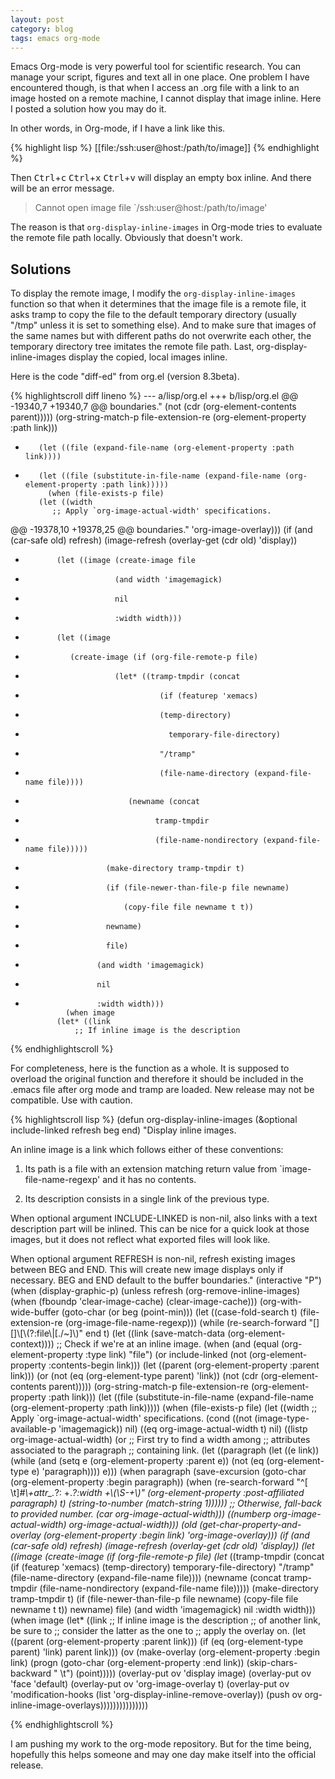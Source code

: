 ```yaml
---
layout: post
category: blog
tags: emacs org-mode
---
```


<!--start-excerpt-->Emacs Org-mode is very powerful tool for scientific research.  You can manage your script, figures and text all in one place.  One problem I have encountered though, is that when I access an .org file with a link to an image hosted on a remote machine, I cannot display that image inline.  Here I posted a solution how you may do it.<!--end-excerpt-->

In other words, in Org-mode, if I have a link like this.

{% highlight lisp %}
[[file:/ssh:user@host:/path/to/image]]
{% endhighlight %}

Then <kbd>Ctrl</kbd>+<kbd>c</kbd> <kbd>Ctrl</kbd>+<kbd>x</kbd> <kbd>Ctrl</kbd>+<kbd>v</kbd> will display an empty box inline.  And there will be an error message.

> Cannot open image file `/ssh:user@host:/path/to/image'

The reason is that <code>org-display-inline-images</code> in Org-mode tries to evaluate the remote file path locally.  Obviously that doesn't work.

Solutions
---

To display the remote image, I modify the <code>org-display-inline-images</code> function so that when it determines that the image file is a remote file, it asks tramp to copy the file to the default temporary directory (usually "/tmp" unless it is set to something else).  And to make sure that images of the same names but with different paths do not overwrite each other, the temporary directory tree imitates the remote file path.  Last, org-display-inline-images display the copied, local images inline.

Here is the code "diff-ed" from org.el (version 8.3beta).

{% highlightscroll diff lineno %}
--- a/lisp/org.el
+++ b/lisp/org.el
@@ -19340,7 +19340,7 @@ boundaries."
 			    (not (cdr (org-element-contents parent)))))
 		      (org-string-match-p file-extension-re
 					  (org-element-property :path link)))
-	     (let ((file (expand-file-name (org-element-property :path link))))
+	     (let ((file (substitute-in-file-name (expand-file-name (org-element-property :path link)))))
 	       (when (file-exists-p file)
 		 (let ((width
 			;; Apply `org-image-actual-width' specifications.
@@ -19378,10 +19378,25 @@ boundaries."
 			     'org-image-overlay)))
 		   (if (and (car-safe old) refresh)
 		       (image-refresh (overlay-get (cdr old) 'display))
-		     (let ((image (create-image file
-						  (and width 'imagemagick)
-						  nil
-						  :width width)))
+		     (let ((image 
+			    (create-image (if (org-file-remote-p file)
+					      (let* ((tramp-tmpdir (concat
+								    (if (featurep 'xemacs)
+									(temp-directory)
+								      temporary-file-directory)
+								    "/tramp"
+								    (file-name-directory (expand-file-name file))))
+						     (newname (concat
+							       tramp-tmpdir 
+							       (file-name-nondirectory (expand-file-name file)))))
+						(make-directory tramp-tmpdir t)
+						(if (file-newer-than-file-p file newname)
+						    (copy-file file newname t t))
+						newname)
+					    file)
+					  (and width 'imagemagick)
+					  nil
+					  :width width)))
 		       (when image
 			 (let* ((link
 				 ;; If inline image is the description

{% endhighlightscroll %}

For completeness, here is the function as a whole.  It is supposed to overload the original function and therefore it should be included in the .emacs file after org mode and tramp are loaded.  New release may not be compatible.  Use with caution.

{% highlightscroll lisp %}
(defun org-display-inline-images (&optional include-linked refresh beg end)
  "Display inline images.

An inline image is a link which follows either of these
conventions:

  1. Its path is a file with an extension matching return value
     from `image-file-name-regexp' and it has no contents.

  2. Its description consists in a single link of the previous
     type.

When optional argument INCLUDE-LINKED is non-nil, also links with
a text description part will be inlined.  This can be nice for
a quick look at those images, but it does not reflect what
exported files will look like.

When optional argument REFRESH is non-nil, refresh existing
images between BEG and END.  This will create new image displays
only if necessary.  BEG and END default to the buffer
boundaries."
  (interactive "P")
  (when (display-graphic-p)
    (unless refresh
      (org-remove-inline-images)
      (when (fboundp 'clear-image-cache) (clear-image-cache)))
    (org-with-wide-buffer
     (goto-char (or beg (point-min)))
     (let ((case-fold-search t)
	   (file-extension-re (org-image-file-name-regexp)))
       (while (re-search-forward "[][]\\[\\(?:file\\|[./~]\\)" end t)
	 (let ((link (save-match-data (org-element-context))))
	   ;; Check if we're at an inline image.
	   (when (and (equal (org-element-property :type link) "file")
		      (or include-linked
			  (not (org-element-property :contents-begin link)))
		      (let ((parent (org-element-property :parent link)))
			(or (not (eq (org-element-type parent) 'link))
			    (not (cdr (org-element-contents parent)))))
		      (org-string-match-p file-extension-re
					  (org-element-property :path link)))
	     (let ((file (substitute-in-file-name (expand-file-name (org-element-property :path link)))))
	       (when (file-exists-p file)
		 (let ((width
			;; Apply `org-image-actual-width' specifications.
			(cond
			 ((not (image-type-available-p 'imagemagick)) nil)
			 ((eq org-image-actual-width t) nil)
			 ((listp org-image-actual-width)
			  (or
			   ;; First try to find a width among
			   ;; attributes associated to the paragraph
			   ;; containing link.
			   (let ((paragraph
				  (let ((e link))
				    (while (and (setq e (org-element-property
							 :parent e))
						(not (eq (org-element-type e)
							 'paragraph))))
				    e)))
			     (when paragraph
			       (save-excursion
				 (goto-char (org-element-property :begin paragraph))
				   (when
				       (re-search-forward
					"^[ \t]*#\\+attr_.*?: +.*?:width +\\(\\S-+\\)"
					(org-element-property
					 :post-affiliated paragraph)
					t)
				     (string-to-number (match-string 1))))))
			   ;; Otherwise, fall-back to provided number.
			   (car org-image-actual-width)))
			 ((numberp org-image-actual-width)
			  org-image-actual-width)))
		       (old (get-char-property-and-overlay
			     (org-element-property :begin link)
			     'org-image-overlay)))
		   (if (and (car-safe old) refresh)
		       (image-refresh (overlay-get (cdr old) 'display))
		     (let ((image 
			    (create-image (if (org-file-remote-p file)
					      (let* ((tramp-tmpdir (concat
								    (if (featurep 'xemacs)
									(temp-directory)
								      temporary-file-directory)
								    "/tramp"
								    (file-name-directory (expand-file-name file))))
						     (newname (concat
							       tramp-tmpdir 
							       (file-name-nondirectory (expand-file-name file)))))
						(make-directory tramp-tmpdir t)
						(if (file-newer-than-file-p file newname)
						    (copy-file file newname t t))
						newname)
					    file)
					  (and width 'imagemagick)
					  nil
					  :width width)))
		       (when image
			 (let* ((link
				 ;; If inline image is the description
				 ;; of another link, be sure to
				 ;; consider the latter as the one to
				 ;; apply the overlay on.
				 (let ((parent
					(org-element-property :parent link)))
				   (if (eq (org-element-type parent) 'link)
				       parent
				     link)))
				(ov (make-overlay
				     (org-element-property :begin link)
				     (progn
				       (goto-char
					(org-element-property :end link))
				       (skip-chars-backward " \t")
				       (point)))))
			   (overlay-put ov 'display image)
			   (overlay-put ov 'face 'default)
			   (overlay-put ov 'org-image-overlay t)
			   (overlay-put
			    ov 'modification-hooks
			    (list 'org-display-inline-remove-overlay))
			   (push ov org-inline-image-overlays)))))))))))))))

{% endhighlightscroll %}

I am pushing my work to the org-mode repository.  But for the time being, hopefully this helps someone and may one day make itself into the official release.

